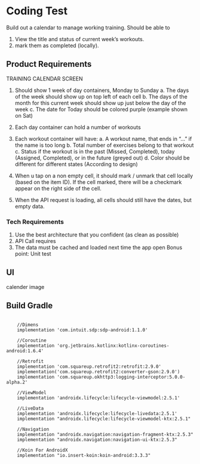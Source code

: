 # Coding Test

Build out a calendar to manage working training. Should be able to 
1) View the title and status of current week’s workouts.
2) mark them as completed (locally). 

## Product Requirements
TRAINING CALENDAR SCREEN

1. Should show 1 week of day containers, Monday to Sunday
     a. The days of the week should show up on top left of each cell
     b. The days of the month for this current week should show up just below the day of the week
     c. The date for Today should be colored purple (example shown on Sat)  

2. Each day container can hold a number of workouts

3. Each workout container will have:
     a. A workout name, that ends in “...” if the name is too long 
     b. Total number of exercises belong to that workout
     c. Status if the workout is in the past (Missed, Completed), today (Assigned, Completed), or in the future (greyed out)
     d. Color should be different for different states (According to design)
4. When u tap on a non empty cell, it should mark / unmark that cell locally (based on the item ID). If the cell marked, there will be a checkmark appear on the right side of the cell.

5. When the API request is loading, all cells should still have the dates, but empty data.

### Tech Requirements  
1. Use the best architecture that you confident (as clean as possible)
2. API Call requires
3. The data must be cached and loaded next time the app open
Bonus point: Unit test

## UI
calender image


## Build Gradle

```

    //Dimens
    implementation 'com.intuit.sdp:sdp-android:1.1.0'

    //Coroutine
    implementation 'org.jetbrains.kotlinx:kotlinx-coroutines-android:1.6.4'

    //Retrofit
    implementation 'com.squareup.retrofit2:retrofit:2.9.0'
    implementation('com.squareup.retrofit2:converter-gson:2.9.0')
    implementation 'com.squareup.okhttp3:logging-interceptor:5.0.0-alpha.2'

    //ViewModel
    implementation 'androidx.lifecycle:lifecycle-viewmodel:2.5.1'

    //LiveData
    implementation 'androidx.lifecycle:lifecycle-livedata:2.5.1'
    implementation "androidx.lifecycle:lifecycle-viewmodel-ktx:2.5.1"

    //Navigation
    implementation "androidx.navigation:navigation-fragment-ktx:2.5.3"
    implementation "androidx.navigation:navigation-ui-ktx:2.5.3"

    //Koin For AndroidX
    implementation "io.insert-koin:koin-android:3.3.3"

```
